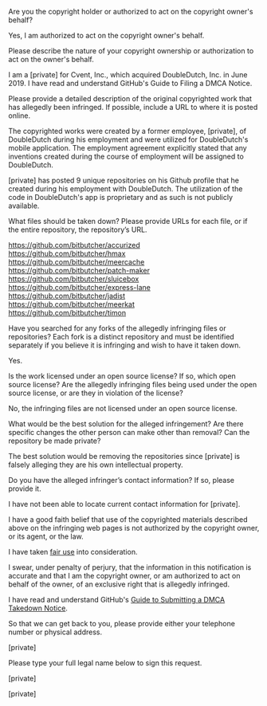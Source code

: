 Are you the copyright holder or authorized to act on the copyright owner's behalf?

Yes, I am authorized to act on the copyright owner's behalf.

Please describe the nature of your copyright ownership or authorization to act on the owner's behalf.

I am a [private] for Cvent, Inc., which acquired DoubleDutch, Inc. in June 2019. I have read and understand GitHub's Guide to Filing a DMCA Notice.

Please provide a detailed description of the original copyrighted work that has allegedly been infringed. If possible, include a URL to where it is posted online.

The copyrighted works were created by a former employee, [private], of DoubleDutch during his employment and were utilized for DoubleDutch's mobile application. The employment agreement explicitly stated that any inventions created during the course of employment will be assigned to DoubleDutch.

[private] has posted 9 unique repositories on his Github profile that he created during his employment with DoubleDutch. The utilization of the code in DoubleDutch's app is proprietary and as such is not publicly available.

What files should be taken down? Please provide URLs for each file, or if the entire repository, the repository’s URL.

https://github.com/bitbutcher/accurized  
https://github.com/bitbutcher/hmax  
https://github.com/bitbutcher/meercache  
https://github.com/bitbutcher/patch-maker  
https://github.com/bitbutcher/sluicebox  
https://github.com/bitbutcher/express-lane  
https://github.com/bitbutcher/jadist  
https://github.com/bitbutcher/meerkat  
https://github.com/bitbutcher/timon  

Have you searched for any forks of the allegedly infringing files or repositories? Each fork is a distinct repository and must be identified separately if you believe it is infringing and wish to have it taken down.

Yes.

Is the work licensed under an open source license? If so, which open source license? Are the allegedly infringing files being used under the open source license, or are they in violation of the license?

No, the infringing files are not licensed under an open source license.

What would be the best solution for the alleged infringement? Are there specific changes the other person can make other than removal? Can the repository be made private?

The best solution would be removing the repositories since [private] is falsely alleging they are his own intellectual property.

Do you have the alleged infringer’s contact information? If so, please provide it.

I have not been able to locate current contact information for [private].

I have a good faith belief that use of the copyrighted materials described above on the infringing web pages is not authorized by the copyright owner, or its agent, or the law.

I have taken <a href="https://www.lumendatabase.org/topics/22">fair use</a> into consideration.

I swear, under penalty of perjury, that the information in this notification is accurate and that I am the copyright owner, or am authorized to act on behalf of the owner, of an exclusive right that is allegedly infringed.

I have read and understand GitHub's <a href="https://help.github.com/articles/guide-to-submitting-a-dmca-takedown-notice/">Guide to Submitting a DMCA Takedown Notice</a>.

So that we can get back to you, please provide either your telephone number or physical address.

[private]  

Please type your full legal name below to sign this request.

[private]  
 
[private]  
